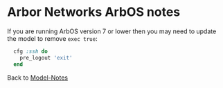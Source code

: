 Arbor Networks ArbOS notes
==========================

If you are running ArbOS version 7 or lower then you may need to update the model to remove `exec true`:

```ruby
  cfg :ssh do
    pre_logout 'exit'
  end
```

Back to [Model-Notes](README.md)
